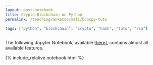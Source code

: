 ```yaml
---
layout: post-notebook
title: Crypto-Blockchain on Python
permalink: /teaching/ankatso/mafi/bcbcpy-tuto

tags: ["python", "blockchain", "crypto", "hash", "tuto", "rsa"]
---
```


The following Jupyter Notebook, available [[here](https://github.com/aheritianad/BootCamp-BlockChain-and-Python/tree/main/tuto)], contains almost all available features.

{% include_relative notebook.html %}
